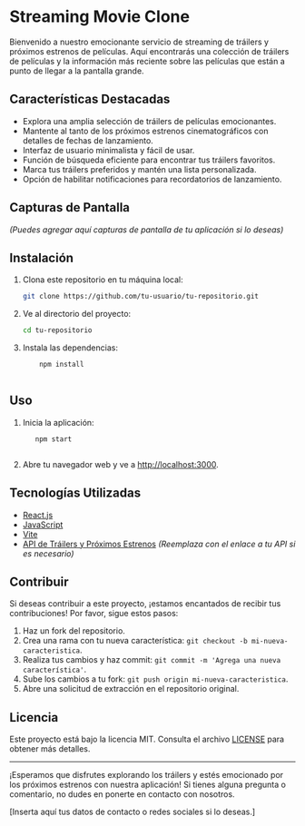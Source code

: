 # Streaming Movie Clone

Bienvenido a nuestro emocionante servicio de streaming de tráilers y próximos estrenos de películas. Aquí encontrarás una colección de tráilers de películas y la información más reciente sobre las películas que están a punto de llegar a la pantalla grande.

## Características Destacadas

- Explora una amplia selección de tráilers de películas emocionantes.
- Mantente al tanto de los próximos estrenos cinematográficos con detalles de fechas de lanzamiento.
- Interfaz de usuario minimalista y fácil de usar.
- Función de búsqueda eficiente para encontrar tus tráilers favoritos.
- Marca tus tráilers preferidos y mantén una lista personalizada.
- Opción de habilitar notificaciones para recordatorios de lanzamiento.

## Capturas de Pantalla

_(Puedes agregar aquí capturas de pantalla de tu aplicación si lo deseas)_

## Instalación

1. Clona este repositorio en tu máquina local:
   ```bash
   git clone https://github.com/tu-usuario/tu-repositorio.git


2. Ve al directorio del proyecto:
   ```bash
   cd tu-repositorio


3. Instala las dependencias:
     ```bash
         npm install



## Uso

1. Inicia la aplicación:
   ```bash
      npm start



2. Abre tu navegador web y ve a [http://localhost:3000](http://localhost:3000).

## Tecnologías Utilizadas

- [React.js](https://reactjs.org/)
- [JavaScript](https://developer.mozilla.org/en-US/docs/Web/JavaScript)
- [Vite](https://vitejs.dev/)
- [API de Tráilers y Próximos Estrenos](https://ejemplo-de-api.com) _(Reemplaza con el enlace a tu API si es necesario)_

## Contribuir

Si deseas contribuir a este proyecto, ¡estamos encantados de recibir tus contribuciones! Por favor, sigue estos pasos:

1. Haz un fork del repositorio.
2. Crea una rama con tu nueva característica: `git checkout -b mi-nueva-caracteristica`.
3. Realiza tus cambios y haz commit: `git commit -m 'Agrega una nueva característica'`.
4. Sube los cambios a tu fork: `git push origin mi-nueva-caracteristica`.
5. Abre una solicitud de extracción en el repositorio original.

## Licencia

Este proyecto está bajo la licencia MIT. Consulta el archivo [LICENSE](LICENSE) para obtener más detalles.

---

¡Esperamos que disfrutes explorando los tráilers y estés emocionado por los próximos estrenos con nuestra aplicación! Si tienes alguna pregunta o comentario, no dudes en ponerte en contacto con nosotros.

[Inserta aquí tus datos de contacto o redes sociales si lo deseas.]


